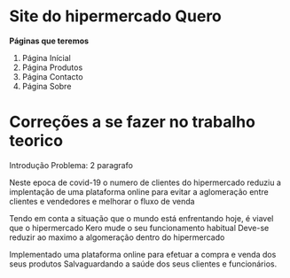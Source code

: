 # Site do hipermercado Quero

**Páginas que teremos**

1. Página Inícial
2. Página Produtos
3. Página Contacto
4. Página Sobre 

# Correções a se fazer no trabalho teorico

Introdução
Problema: 2 paragrafo

Neste epoca de covid-19 o numero de clientes do hipermercado reduziu 
a implentação de uma plataforma online para evitar a aglomeração entre clientes e vendedores e melhorar o fluxo de venda 


Tendo em conta a situação que o mundo está enfrentando hoje,
é viavel que o hipermercado Kero mude o seu funcionamento habitual
Deve-se reduzir ao maximo a algomeração dentro do hipermercado

Implementado uma plataforma online para efetuar a compra e venda dos seus produtos
Salvaguardando a saúde dos seus clientes e funcionários.
